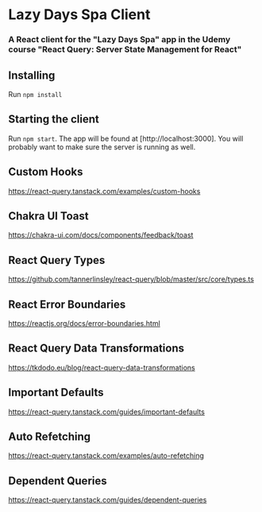 # Lazy Days Spa Client

### A React client for the "Lazy Days Spa" app in the Udemy course "React Query: Server State Management for React"

## Installing

Run `npm install`

## Starting the client

Run `npm start`. The app will be found at [http://localhost:3000]. You will probably want to make sure the server is running as well.

## Custom Hooks

https://react-query.tanstack.com/examples/custom-hooks

## Chakra UI Toast

https://chakra-ui.com/docs/components/feedback/toast

## React Query Types

https://github.com/tannerlinsley/react-query/blob/master/src/core/types.ts

## React Error Boundaries

https://reactjs.org/docs/error-boundaries.html

## React Query Data Transformations

https://tkdodo.eu/blog/react-query-data-transformations

## Important Defaults

https://react-query.tanstack.com/guides/important-defaults

## Auto Refetching

https://react-query.tanstack.com/examples/auto-refetching

## Dependent Queries

https://react-query.tanstack.com/guides/dependent-queries
